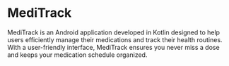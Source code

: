 # MediTrack
MediTrack is an Android application developed in Kotlin designed to help users efficiently manage their medications and track their health routines. With a user-friendly interface, MediTrack ensures you never miss a dose and keeps your medication schedule organized.
